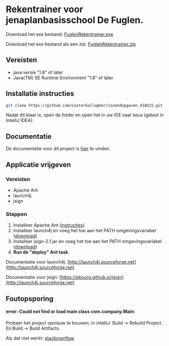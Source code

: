 # Rekentrainer voor jenaplanbasisschool De Fuglen.

Download het exe bestand: [FuglenRekentrainer.exe](https://esstudio.site/inzendopgaven_418U15/out/exe/FuglenRekentrainer.exe)

Download het exe bestand als een zip: [FuglenRekentrainer.zip](https://esstudio.site/inzendopgaven_418U15/out/exe/FuglenRekentrainer.zip)

## Vereisten

- java versie "1.8" of later
- Java(TM) SE Runtime Environment "1.8" of later

## Installatie instructies

```bash
git clone https://github.com/LesterGallagher/inzendopgaven_418U15.git
```
Nadat dit klaar is, open de folder en open het in uw IDE naar keus (getest in IntelliJ IDEA).

## Documentatie

De documentatie voor dit project is [hier](https://esstudio.site/inzendopgaven_418U15/java-doc) te vinden.

## Applicatie vrijgeven

### Vereisten

- Apache Ant
- launch4j
- jsign 

### Stappen

1. Installeer Apache Ant ([instructies](https://www.mkyong.com/ant/how-to-install-apache-ant-on-windows/))
2. Installeer launch4j en voeg het toe aan het PATH omgevingsvariabel ([download](https://sourceforge.net/projects/launch4j/files/launch4j-3/3.12))
3. Installeer jsign-2.1.jar en voeg het toe aan het PATH omgevingsvariabel ([download](https://ebourg.github.io/jsign))
4. **Run de "deploy" Ant task.**

Documentatie voor launch4j: [http://launch4j.sourceforge.net](http://launch4j.sourceforge.net)

Documentatie voor jsign: [https://ebourg.github.io/jsign](http://launch4j.sourceforge.net)

## Foutopsporing

#### error: Could not find or load main class com.company.Main:
Probeer het project opnieuw te bouwen. In intelliJ: Build -> Rebuild Project. En Build -> Build Artifacts.

Als dat niet werkt: [stackoverflow](https://stackoverflow.com/questions/10654120/error-could-not-find-or-load-main-class-in-intellij-ide)


